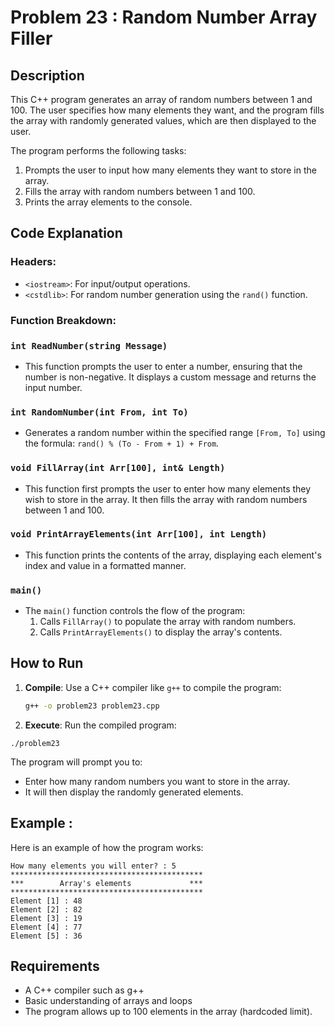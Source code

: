 # Problem 23 : Random Number Array Filler

## Description
This C++ program generates an array of random numbers between 1 and 100. The user specifies how many elements they want, and the program fills the array with randomly generated values, which are then displayed to the user.

The program performs the following tasks:
1. Prompts the user to input how many elements they want to store in the array.
2. Fills the array with random numbers between 1 and 100.
3. Prints the array elements to the console.

## Code Explanation

### Headers:
- `<iostream>`: For input/output operations.
- `<cstdlib>`: For random number generation using the `rand()` function.

### Function Breakdown:

### `int ReadNumber(string Message)`
- This function prompts the user to enter a number, ensuring that the number is non-negative. It displays a custom message and returns the input number.

### `int RandomNumber(int From, int To)`
- Generates a random number within the specified range `[From, To]` using the formula: `rand() % (To - From + 1) + From`.

### `void FillArray(int Arr[100], int& Length)`
- This function first prompts the user to enter how many elements they wish to store in the array. It then fills the array with random numbers between 1 and 100.

### `void PrintArrayElements(int Arr[100], int Length)`
- This function prints the contents of the array, displaying each element's index and value in a formatted manner.

### `main()`
- The `main()` function controls the flow of the program:
  1. Calls `FillArray()` to populate the array with random numbers.
  2. Calls `PrintArrayElements()` to display the array's contents.

## How to Run

1. **Compile**: Use a C++ compiler like `g++` to compile the program:
   ```bash
   g++ -o problem23 problem23.cpp
   ```

 2. **Execute**: Run the compiled program:
 ```
./problem23
 ```
The program will prompt you to:
  * Enter how many random numbers you want to store in the array.
  * It will then display the randomly generated elements.
## Example :
Here is an example of how the program works:

```
How many elements you will enter? : 5
*******************************************
***        Array's elements             ***
*******************************************
Element [1] : 48
Element [2] : 82
Element [3] : 19
Element [4] : 77
Element [5] : 36
```

## Requirements
- A C++ compiler such as g++
- Basic understanding of arrays and loops
- The program allows up to 100 elements in the array (hardcoded limit).